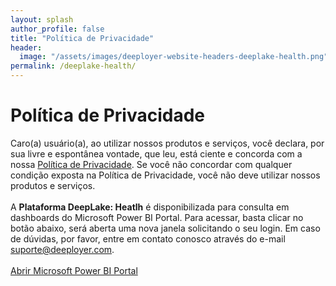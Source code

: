 ```yaml
---
layout: splash
author_profile: false
title: "Política de Privacidade"
header:
  image: "/assets/images/deeployer-website-headers-deeplake-health.png"
permalink: /deeplake-health/
---
```


# Política de Privacidade

Caro(a) usuário(a), ao utilizar nossos produtos e serviços, você declara, por sua livre e espontânea vontade, que leu, está ciente e concorda com a nossa <a href="https://www.iubenda.com/privacy-policy/12662037" class="iubenda-white no-brand iubenda-noiframe iubenda-embed iubenda-noiframe " title="Política de Privacidade ">Política de Privacidade</a>. Se você não concordar com qualquer condição exposta na Política de Privacidade, você não deve utilizar nossos produtos e serviços.
<br /><br />
A **Plataforma DeepLake: Heatlh** é disponibilizada para consulta em dashboards do Microsoft Power BI Portal. Para acessar, basta clicar no botão abaixo, será aberta uma nova janela solicitando o seu login. Em caso de dúvidas, por favor, entre em contato conosco através do e-mail <a href="mailto:suporte@deeployer.com?subject=Suporte com Acesso ao Deeplake: Health&body=Olá, gostaria do suporte da Deeployer para...">suporte@deeployer.com</a>.
<br /><br />
<a href="https://app.powerbi.com" target="_blank" class="btn btn--primary">Abrir Microsoft Power BI Portal</a>

<script type="text/javascript">(function (w,d) {var loader = function () {var s = d.createElement("script"), tag = d.getElementsByTagName("script")[0]; s.src="https://cdn.iubenda.com/iubenda.js"; tag.parentNode.insertBefore(s,tag);}; if(w.addEventListener){w.addEventListener("load", loader, false);}else if(w.attachEvent){w.attachEvent("onload", loader);}else{w.onload = loader;}})(window, document);</script>
